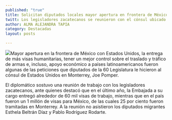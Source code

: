 ```yaml
---
published: "true"
title: Solicitan diputados locales mayor apertura en frontera de México con Estados Unidos
twitt: Los legisladores zacatecanos se reunieron con el cónsul ubicado en Monterrey; no asistieron diputados migrantes
author: ALMA ALEJANDRA TAPIA
category: Destacadas
layout: posts

---
```


![](http://i.imgur.com/MFn8NRWm.jpg)Mayor apertura en la frontera de México con Estados Unidos, la entrega de más visas humanitarias, tener un mejor control sobre el traslado y tráfico de armas e, incluso, apoyo económico a países latinoamericanos fueron algunas de las peticiones que diputados de la 60 Legislatura le hicieron al cónsul de Estados Unidos en Monterrey, Joe Pomper.

El diplomático sostuvo una reunión de trabajo con los legisladores zacatecanos, ante quienes destacó que en el último año, la Embajada a su cargo entregó alrededor de 60 mil visas de trabajo, mientras que en el país fueron un 1 millón de visas para México, de las cuales 25 por ciento fueron tramitadas en Monterrey.
A la reunión no asistieron los diputados migrantes Esthela Beltrán Díaz y Pablo Rodríguez Rodarte.
